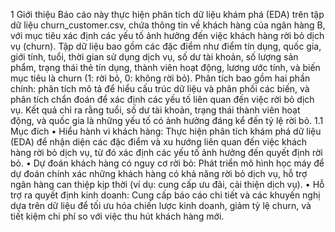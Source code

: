 1	Giới thiệu
Báo cáo này thực hiện phân tích dữ liệu khám phá (EDA) trên tập dữ liệu churn_customer.csv, chứa thông tin về khách hàng của ngân hàng B, với mục tiêu xác định các yếu tố ảnh hưởng đến việc khách hàng rời bỏ dịch vụ (churn). Tập dữ liệu bao gồm các đặc điểm như điểm tín dụng, quốc gia, giới tính, tuổi, thời gian sử dụng dịch vụ, số dư tài khoản, số lượng sản phẩm, trạng thái thẻ tín dụng, thành viên hoạt động, lương ước tính, và biến mục tiêu là churn (1: rời bỏ, 0: không rời bỏ). Phân tích bao gồm hai phần chính: phân tích mô tả để hiểu cấu trúc dữ liệu và phân phối các biến, và phân tích chẩn đoán để xác định các yếu tố liên quan đến việc rời bỏ dịch vụ. Kết quả chỉ ra rằng tuổi, số dư tài khoản, trạng thái thành viên hoạt động, và quốc gia là những yếu tố có ảnh hưởng đáng kể đến tỷ lệ rời bỏ.
1.1	 Mục đích
•	Hiểu hành vi khách hàng: Thực hiện phân tích khám phá dữ liệu (EDA) để nhận diện các đặc điểm và xu hướng liên quan đến việc khách hàng rời bỏ dịch vụ, từ đó xác định các yếu tố ảnh hưởng đến quyết định rời bỏ.
•	Dự đoán khách hàng có nguy cơ rời bỏ: Phát triển mô hình học máy để dự đoán chính xác những khách hàng có khả năng rời bỏ dịch vụ, hỗ trợ ngân hàng can thiệp kịp thời (ví dụ: cung cấp ưu đãi, cải thiện dịch vụ).
•	Hỗ trợ ra quyết định kinh doanh: Cung cấp báo cáo chi tiết và các khuyến nghị dựa trên dữ liệu để tối ưu hóa chiến lược kinh doanh, giảm tỷ lệ churn, và tiết kiệm chi phí so với việc thu hút khách hàng mới.

